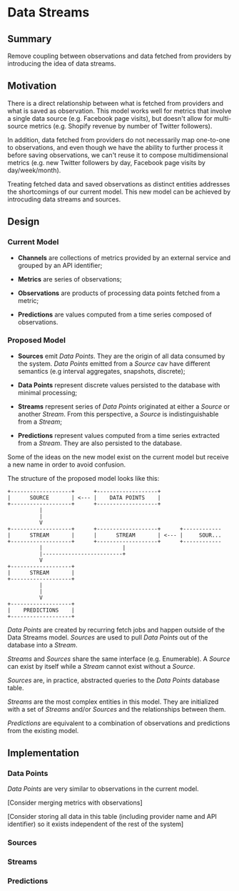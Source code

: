# Data Streams

## Summary

Remove coupling between observations and data fetched from providers by
introducing the idea of data streams.

## Motivation

There is a direct relationship between what is fetched from providers and what
is saved as observation. This model works well for metrics that involve a single
data source (e.g. Facebook page visits), but doesn't allow for multi-source
metrics (e.g. Shopify revenue by number of Twitter followers).

In addition, data fetched from providers do not necessarily map one-to-one to
observations, and even though we have the ability to further process it before
saving observations, we can't reuse it to compose multidimensional metrics (e.g.
new Twitter followers by day, Facebook page visits by day/week/month).

Treating fetched data and saved observations as distinct entities addresses the
shortcomings of our current model. This new model can be achieved by introcuding
data streams and sources.

## Design

### Current Model

- **Channels** are collections of metrics provided by an external service and
  grouped by an API identifier;

- **Metrics** are series of observations;

- **Observations** are products of processing data points fetched from a metric;

- **Predictions** are values computed from a time series composed of
  observations.

### Proposed Model

- **Sources** emit _Data Points_. They are the origin of all data consumed by
  the system. _Data Points_ emitted from a _Source_ cav have different semantics
  (e.g interval aggregates, snapshots, discrete);

- **Data Points** represent discrete values persisted to the database with
  minimal processing;

- **Streams** represent series of _Data Points_ originated at either a _Source_
  or another _Stream_. From this perspective, a _Source_ is indistinguishable
  from a _Stream_;

- **Predictions** represent values computed from a time series extracted from a
  _Stream_. They are also persisted to the database.

Some of the ideas on the new model exist on the current model but receive a new
name in order to avoid confusion.

The structure of the proposed model looks like this:


    +-------------------+      +-------------------+
    |      SOURCE       | <--- |    DATA POINTS    |
    +-------------------+      +-------------------+
              |
              |
              V
    +-------------------+      +-------------------+      +------------
    |      STREAM       |      |      STREAM       | <--- |     SOUR...
    +-------------------+      +-------------------+      +------------
              |                         |
              |-------------------------+
              V
    +-------------------+
    |      STREAM       |
    +-------------------+
              |
              |
              V
    +-------------------+
    |    PREDICTIONS    |
    +-------------------+


_Data Points_ are created by recurring fetch jobs and happen outside of the Data
Streams model. _Sources_ are used to pull _Data Points_ out of the database into
a _Stream_.

_Streams_ and _Sources_ share the same interface (e.g. Enumerable). A _Source_
can exist by itself while a _Stream_ cannot exist without a _Source_.

_Sources_ are, in practice, abstracted queries to the _Data Points_ database
table.

_Streams_ are the most complex entities in this model. They are initialized with
a set of _Streams_ and/or _Sources_ and the relationships between them.

_Predictions_ are equivalent to a combination of observations and predictions
from the existing model.

## Implementation

### Data Points

_Data Points_ are very similar to observations in the current model.

[Consider merging metrics with observations]

[Consider storing all data in this table (including provider name and API
identifier) so it exists independent of the rest of the system]

### Sources

### Streams

### Predictions

